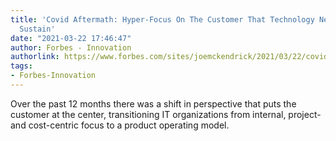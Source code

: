 ```yaml
---
title: 'Covid Aftermath: Hyper-Focus On The Customer That Technology Needs To Help
  Sustain'
date: "2021-03-22 17:46:47"
author: Forbes - Innovation
authorlink: https://www.forbes.com/sites/joemckendrick/2021/03/22/covid-aftermath-hyper-focus-on-the-customer-that-technology-needs-to-help-sustain/
tags:
- Forbes-Innovation
---
```

Over the past 12 months there was a shift in perspective that puts the customer at the center, transitioning IT organizations from internal, project- and cost-centric focus to a product operating model.